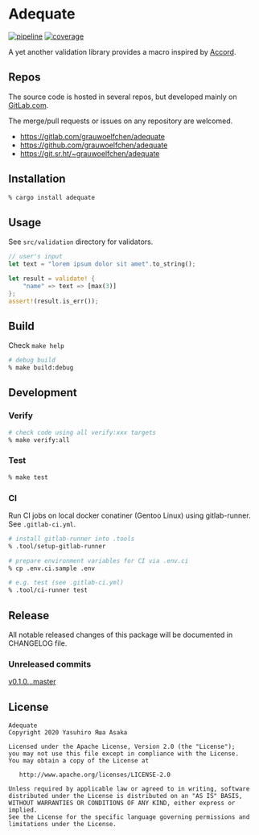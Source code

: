 # Adequate

[![pipeline](
https://gitlab.com/grauwoelfchen/adequate/badges/master/pipeline.svg)](
https://gitlab.com/grauwoelfchen/adequate/commits/master) [![coverage](
https://gitlab.com/grauwoelfchen/adequate/badges/master/coverage.svg)](
https://gitlab.com/grauwoelfchen/adequate/commits/master)

A yet another validation library provides a macro inspired by [Accord](
https://github.com/ChrisBuchholz/accord).


## Repos

The source code is hosted in several repos, but developed mainly on [
GitLab.com](https://gitlab.com/grauwoelfchen/adequate).

The merge/pull requests or issues on any repository are welcomed.

* https://gitlab.com/grauwoelfchen/adequate
* https://github.com/grauwoelfchen/adequate
* https://git.sr.ht/~grauwoelfchen/adequate


## Installation

```zsh
% cargo install adequate
```

## Usage

See `src/validation` directory for validators.

```rust
// user's input
let text = "lorem ipsum dolor sit amet".to_string();

let result = validate! {
    "name" => text => [max(3)]
};
assert!(result.is_err());
```

## Build

Check `make help`

```zsh
# debug build
% make build:debug
```

## Development

### Verify

```zsh
# check code using all verify:xxx targets
% make verify:all
```

### Test

```zsh
% make test
```

### CI

Run CI jobs on local docker conatiner (Gentoo Linux) using gitlab-runner.  
See `.gitlab-ci.yml`.


```zsh
# install gitlab-runner into .tools
% .tool/setup-gitlab-runner

# prepare environment variables for CI via .env.ci
% cp .env.ci.sample .env

# e.g. test (see .gitlab-ci.yml)
% .tool/ci-runner test
```


## Release

All notable released changes of this package will be documented in CHANGELOG
file.

### Unreleased commits

[v0.1.0...master](
https://gitlab.com/grauwoelfchen/adequate/compare/v0.1.0...master)


## License

```text
Adequate
Copyright 2020 Yasuhiro Яша Asaka

Licensed under the Apache License, Version 2.0 (the "License");
you may not use this file except in compliance with the License.
You may obtain a copy of the License at

   http://www.apache.org/licenses/LICENSE-2.0

Unless required by applicable law or agreed to in writing, software
distributed under the License is distributed on an "AS IS" BASIS,
WITHOUT WARRANTIES OR CONDITIONS OF ANY KIND, either express or implied.
See the License for the specific language governing permissions and
limitations under the License.
```
